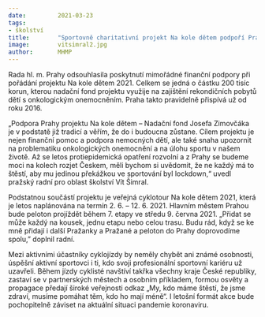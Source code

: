 ```yaml
---
date:         2021-03-23
tags:         
- školství
title:        "Sportovně charitativní projekt Na kole dětem podpoří Praha i letos"
image: 	      vitsimral2.jpg
author:       MHMP
---
```


Rada hl. m. Prahy odsouhlasila poskytnutí mimořádné finanční podpory při pořádání projektu Na kole dětem 2021. Celkem se jedná o částku 200 tisíc korun, kterou nadační fond projektu využije na zajištění rekondičních pobytů dětí s onkologickým onemocněním. Praha takto pravidelně přispívá už od roku 2016.

 „Podpora Prahy projektu Na kole dětem – Nadační fond Josefa Zimovčáka je v podstatě již tradicí a věřím, že do i budoucna zůstane. Cílem projektu je nejen finanční pomoc a podpora nemocných dětí, ale také snaha upozornit na problematiku onkologických onemocnění a na úlohu sportu v našem životě. Až se letos protiepidemická opatření rozvolní a z Prahy se budeme moci na kolech rozjet Českem, měli bychom si uvědomit, že ne každý má to štěstí, aby mu jedinou překážkou ve sportování byl lockdown,“ uvedl pražský radní pro oblast školství Vít Šimral.

Podstatnou součástí projektu je veřejná cyklotour Na kole dětem 2021, která je letos naplánována na termín 2. 6. – 12. 6. 2021. Hlavním městem Prahou bude peloton projíždět během 7. etapy ve středu 9. června 2021. „Přidat se může každý na kousek, jednu etapu nebo celou trasu. Budu rád, když se ke mně přidají i další Pražanky a Pražané a peloton do Prahy doprovodíme spolu,” doplnil radní.

Mezi aktivními účastníky cyklojízdy by neměly chybět ani známé osobnosti, úspěšní aktivní sportovci i ti, kdo svoji profesionální sportovní kariéru už uzavřeli. Během jízdy cyklisté navštíví takřka všechny kraje České republiky, zastaví se v partnerských městech a osobním příkladem, formou osvěty a propagace předají široké veřejnosti odkaz „My, kdo máme štěstí, že jsme zdraví, musíme pomáhat těm, kdo ho mají méně“. I letošní formát akce bude pochopitelně záviset na aktuální situaci pandemie koronaviru.
